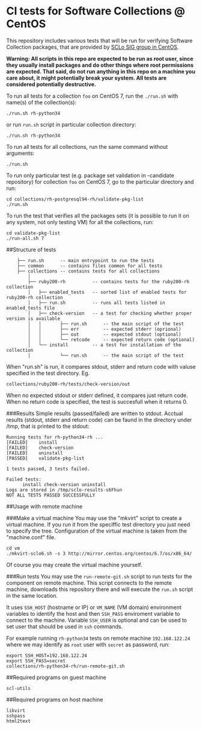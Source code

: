 # CI tests for Software Collections @ CentOS

This repository includes various tests that will be run for verifying Software Collection packages, that are provided by [SCLo SIG group in CentOS](https://wiki.centos.org/SpecialInterestGroup/SCLo).

**Warning: All scripts in this repo are expected to be run as root user, since they usually install packages and do other things where root permissions are expected. That said, do not run anything in this repo on a machine you care about, it might potentially break your system. All tests are considered potentially destructive.**

To run all tests for a collection `foo` on CentOS 7, run the `./run.sh` with name(s) of the collection(s):
```
./run.sh rh-python34
```
or run `run.sh` script in particular collection directory:
```
./run.sh rh-python34
```

To run all tests for all collections, run the same command without arguments:
```
./run.sh
```

To run only particular test (e.g. package set validation in -candidate repository) for collection `foo` on CentOS 7, go to the particular directory and run:
```
cd collections/rh-postgresql94-rh/validate-pkg-list
./run.sh
```

To run the test that verifies all the packages sets (it is possible to run it on any system, not only testing VM) for all the collections, run:
```
cd validate-pkg-list
./run-all.sh 7
```

##Structure of tests
```
    ├── run.sh      -- main entrypoint to run the tests
    ├── common      -- contains files common for all tests
    ├── collections -- contains tests for all collections
        │
        ├── ruby200-rh          -- contains tests for the ruby200-rh collection
        │   ├── enabled_tests   -- sorted list of enabled tests for ruby200-rh collection
        │   ├── run.sh          -- runs all tests listed in enabled_tests file
        │   ├── check-version   -- a test for checking whether proper version is available
        │   │       ├── run.sh      -- the main script of the test
        │   │       ├── err         -- expected stderr (oprional)
        │   │       ├── out         -- expected stdout (optional)
        │   │       └── retcode     -- expected return code (optional)
        │   └── install         -- a test for installation of the collection
        │           └── run.sh      -- the main script of the test
```

When "run.sh" is run, it compares stdout, stderr and return code with valuse specified in
the test directory. Eg.

    collections/ruby200-rh/tests/check-version/out

When no expected stdout or stderr defined, it compares just return code.
When no return code is specified, the test is succesfull when it returns 0.

###Results
Simple results (passed/failed) are written to stdout. Acctual results (stdout, 
stderr and return code) can be faund in the directory under /tmp, that is printed
to the stdout:

```
Running tests for rh-python34-rh ...
[FAILED]	install
[FAILED]	check-version
[FAILED]	uninstall
[PASSED]	validate-pkg-list

1 tests passed, 3 tests failed.

Failed tests:
	  install check-version uninstall
Logs are stored in /tmp/sclo-results-s6Fhun
NOT ALL TESTS PASSED SUCCESSFULLY
```

##Usage with remote machine

###Make a virtual machine
You may use the "mkvirt" script to create a virtual machine. If you run
it from the speciffic test directory you just need to specify the tree.
Configuration of the virtual machine is taken from the "machine.conf" file.

```
cd vm
./mkvirt-sclo6.sh -s 3 http://mirror.centos.org/centos/6.7/os/x86_64/
```
    
Of course you may create the virtual machine yourself.

###Run tests
You may use the `run-remote-git.sh` script to run tests for the component
on remote machine. This script connects to the remote machine, downloads this
repository there and will execute the `run.sh` script in the same location.

It uses `SSH_HOST` (hostname or IP) or `VM_NAME` (VM domain) environment
variables to identify the host and then `SSH_PASS` enviroment variable to
connect to the machine. Variable `SSH_USER` is optional and can be used to set
user that should be used in `ssh` commands.

For example running `rh-python34` tests on remote machine `192.168.122.24` where
we may identify as `root` user with `secret` as password, run:

```
export SSH_HOST=192.168.122.24
export SSH_PASS=secret
collections/rh-python34-rh/run-remote-git.sh
```

##Required programs on guest machine
```
scl-utils
```
##Required programs on host machine
```    
libvirt
sshpass
html2text
```
